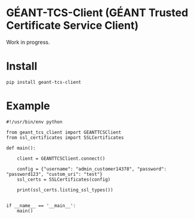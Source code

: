 # GÉANT-TCS-Client (GÉANT Trusted Certificate Service Client)

Work in progress.

# Install

    pip install geant-tcs-client

# Example

    #!/usr/bin/env python
    
    from geant_tcs_client import GEANTTCSClient
    from ssl_certificates import SSLCertificates

    def main():

        client = GEANTTCSClient.connect()
        
        config = {"username": "admin_customer14378", "password": "password123", "custom_uri": "test"}
        ssl_certs = SSLCertificates(config)
        
        print(ssl_certs.listing_ssl_types())
    
    
    if __name__ == '__main__':
        main()

